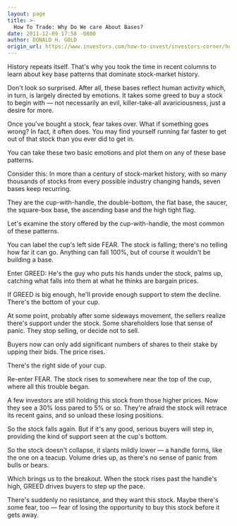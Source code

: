 ```yaml
---
layout: page
title: >-
  How To Trade: Why Do We care About Bases?
date: 2011-12-09 17:58 -0800
author: DONALD H. GOLD
origin_url: https://www.investors.com/how-to-invest/investors-corner/how-bases-form-fear-greed
---
```





History repeats itself. That's why you took the time in recent columns to learn about key base patterns that dominate stock-market history.


Don't look so surprised. After all, these bases reflect human activity which, in turn, is largely directed by emotions. It takes some greed to buy a stock to begin with — not necessarily an evil, killer-take-all avariciousness, just a desire for more.


Once you've bought a stock, fear takes over. What if something goes wrong? In fact, it often does. You may find yourself running far faster to get out of that stock than you ever did to get in.


You can take these two basic emotions and plot them on any of these base patterns.


Consider this: In more than a century of stock-market history, with so many thousands of stocks from every possible industry changing hands, seven bases keep recurring.


They are the cup-with-handle, the double-bottom, the flat base, the saucer, the square-box base, the ascending base and the high tight flag.


Let's examine the story offered by the cup-with-handle, the most common of these patterns.


You can label the cup's left side FEAR. The stock is falling; there's no telling how far it can go. Anything can fall 100%, but of course it wouldn't be building a base.


Enter GREED: He's the guy who puts his hands under the stock, palms up, catching what falls into them at what he thinks are bargain prices.


If GREED is big enough, he'll provide enough support to stem the decline. There's the bottom of your cup.


At some point, probably after some sideways movement, the sellers realize there's support under the stock. Some shareholders lose that sense of panic. They stop selling, or decide not to sell.


Buyers now can only add significant numbers of shares to their stake by upping their bids. The price rises.


There's the right side of your cup.


Re-enter FEAR. The stock rises to somewhere near the top of the cup, where all this trouble began.


A few investors are still holding this stock from those higher prices. Now they see a 30% loss pared to 5% or so. They're afraid the stock will retrace its recent gains, and so unload these losing positions.


So the stock falls again. But if it's any good, serious buyers will step in, providing the kind of support seen at the cup's bottom.


So the stock doesn't collapse, it slants mildly lower — a handle forms, like the one on a teacup. Volume dries up, as there's no sense of panic from bulls or bears.


Which brings us to the breakout. When the stock rises past the handle's high, GREED drives buyers to step up the pace.


There's suddenly no resistance, and they want this stock. Maybe there's some fear, too — fear of losing the opportunity to buy this stock before it gets away.





